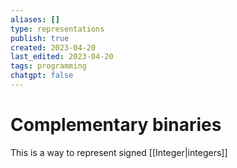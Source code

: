 ```yaml
---
aliases: []
type: representations
publish: true
created: 2023-04-20
last_edited: 2023-04-20
tags: programming
chatgpt: false
---
```

# Complementary binaries

This is a way to represent signed [[Integer|integers]] 